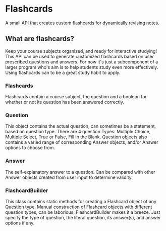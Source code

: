 # Flashcards

A small API that creates custom flashcards for dynamically revising notes.

## What are flashcards? 
Keep your course subjects organized, and ready for interactive studying!
This API can be used to generate customized flashcards based on user prescribed questions and answers. For now it's just a subcomponent of a
larger program who's aim is to help students study even more effectively. Using flashcards can to be a great study habit to apply. 

### Flashcards
Flashcards contain a course subject, the question and a boolean for whether or not its question has been answered correctly.

### Question
This object contains the actual question, can sometimes be a statement, based on question type. There are 4 question Types: 
Multiple Choice, Multiple Select, True or False, Fill in the Blank. 
Question objects also contains a varied range of corresponding Answer objects, and/or Answer options to choose from.

### Answer
The self-explanatory answer to a question. Can be compared with other Answer objects created from user input to determine validity.

### FlashcardBuilder
This class contains static methods for creating a Flashcard object of any Question type. Manual construction of Flashcard objects with different question types, can be laborious. FlashcardBuilder makes it a breeze. Just specify the type of question, the literal question, its answer(s), and answer options if any.
